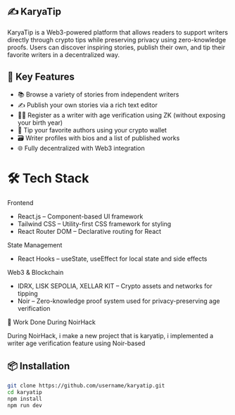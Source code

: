 ## ✍️ KaryaTip

KaryaTip is a Web3-powered platform that allows readers to support writers directly through crypto tips while preserving privacy using zero-knowledge proofs. Users can discover inspiring stories, publish their own, and tip their favorite writers in a decentralized way.

## 🚀 Key Features

* 📚 Browse a variety of stories from independent writers
* ✍️ Publish your own stories via a rich text editor
* 🧑‍💼 Register as a writer with age verification using ZK (without exposing your birth year)
* 💸 Tip your favorite authors using your crypto wallet
* 🗃️ Writer profiles with bios and a list of published works
* 🌐 Fully decentralized with Web3 integration

# 🛠️ Tech Stack

Frontend

* React.js – Component-based UI framework
* Tailwind CSS – Utility-first CSS framework for styling
* React Router DOM – Declarative routing for React
  
State Management

* React Hooks – useState, useEffect for local state and side effects
  
Web3 & Blockchain

* IDRX, LISK SEPOLIA, XELLAR KIT – Crypto assets and networks for tipping
* Noir – Zero-knowledge proof system used for privacy-preserving age verification


🧠 Work Done During NoirHack

During NoirHack, i make a new project that is karyatip, i implemented a writer age verification feature using Noir-based

## 📦 Installation

```bash
git clone https://github.com/username/karyatip.git
cd karyatip
npm install
npm run dev
